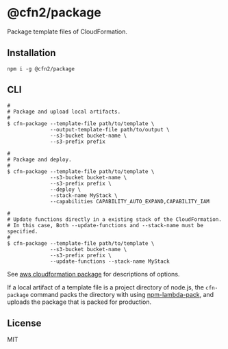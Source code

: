 # @cfn2/package

Package template files of CloudFormation.

## Installation

```
npm i -g @cfn2/package
```

## CLI

```
#
# Package and upload local artifacts.
#
$ cfn-package --template-file path/to/template \
              --output-template-file path/to/output \
              --s3-bucket bucket-name \
              --s3-prefix prefix

#
# Package and deploy.
#
$ cfn-package --template-file path/to/template \
              --s3-bucket bucket-name \
              --s3-prefix prefix \
              --deploy \
              --stack-name MyStack \
              --capabilities CAPABILITY_AUTO_EXPAND,CAPABILITY_IAM

#
# Update functions directly in a existing stack of the CloudFormation.
# In this case, Both --update-functions and --stack-name must be specified.
#
$ cfn-package --template-file path/to/template \
              --s3-bucket bucket-name \
              --s3-prefix prefix \
              --update-functions --stack-name MyStack
```

See [aws cloudformation package](https://docs.aws.amazon.com/cli/latest/reference/cloudformation/package.html#options) for descriptions of options.

If a local artifact of a template file is a project directory of node.js, the `cfn-package` command packs the directory with using [npm-lambda-pack](https://github.com/nak2k/node-npm-lambda), and uploads the package that is packed for production.

## License

MIT
